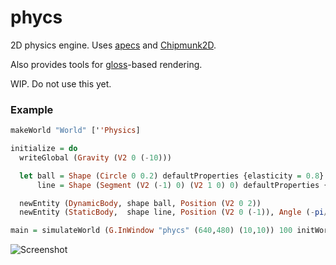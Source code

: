 # phycs

2D physics engine.
Uses [apecs](https://github.com/jonascarpay/apecs) and [Chipmunk2D](https://github.com/slembcke/Chipmunk2D).

Also provides tools for [gloss](https://github.com/benl23x5/gloss)-based rendering.

WIP. Do not use this yet.

### Example
```haskell
makeWorld "World" [''Physics]

initialize = do
  writeGlobal (Gravity (V2 0 (-10)))

  let ball = Shape (Circle 0 0.2) defaultProperties {elasticity = 0.8}
      line = Shape (Segment (V2 (-1) 0) (V2 1 0) 0) defaultProperties {elasticity = 0.8}

  newEntity (DynamicBody, shape ball, Position (V2 0 2))
  newEntity (StaticBody,  shape line, Position (V2 0 (-1)), Angle (-pi/10))

main = simulateWorld (G.InWindow "phycs" (640,480) (10,10)) 100 initWorld initialize
```

![Screenshot](https://raw.githubusercontent.com/jonascarpay/phycs/master/img.png)

